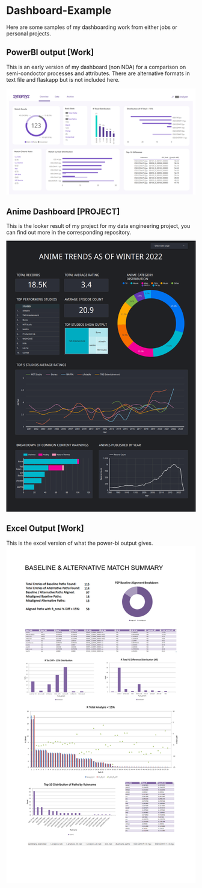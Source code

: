 # Dashboard-Example

Here are some samples of my dashboarding work from either jobs or personal projects.

## PowerBI output [Work]

This is an early version of my dashboard (non NDA) for a comparison on semi-condoctor processes and attributes.
There are alternative formats in text file and flaskapp but is not included here.

![bi](work_dash_sample.png)

## Anime Dashboard [PROJECT]

This is the looker result of my project for my data engineering project, you can find out more in the corresponding repository.

![anime_dash](anime_dash.png)


## Excel Output [Work]
This is the excel version of what the power-bi output gives.
![excel](sample_excel.png)

